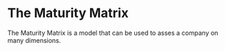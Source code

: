 # The Maturity Matrix

The Maturity Matrix is a model that can be used to asses a company on many dimensions.



